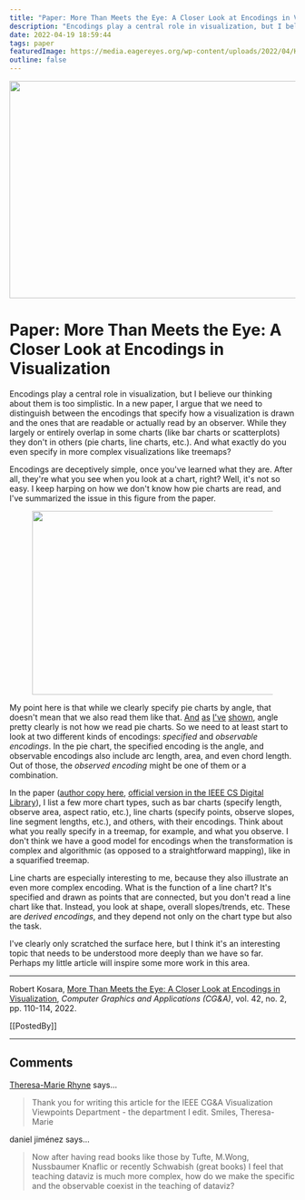 ```yaml
---
title: "Paper: More Than Meets the Eye: A Closer Look at Encodings in Visualization"
description: "Encodings play a central role in visualization, but I believe our thinking about them is too simplistic. In a new paper, I argue that we need to distinguish between the encodings that specify how a visualization is drawn and the ones that are readable or actually read by an observer. While they largely or entirely overlap in some charts (like bar charts or scatterplots) they don't in others (pie charts, line charts, etc.). And what exactly do you even specify in more complex visualizations like treemaps?"
date: 2022-04-19 18:59:44
tags: paper
featuredImage: https://media.eagereyes.org/wp-content/uploads/2022/04/Kosara-CGA-2022b.png
outline: false
---
```


<p align="center"><img src="https://media.eagereyes.org/wp-content/uploads/2022/04/Kosara-CGA-2022b.png" width="800" height="383" /></p>

# Paper: More Than Meets the Eye: A Closer Look at Encodings in Visualization

Encodings play a central role in visualization, but I believe our thinking about them is too simplistic. In a new paper, I argue that we need to distinguish between the encodings that specify how a visualization is drawn and the ones that are readable or actually read by an observer. While they largely or entirely overlap in some charts (like bar charts or scatterplots) they don't in others (pie charts, line charts, etc.). And what exactly do you even specify in more complex visualizations like treemaps?

Encodings are deceptively simple, once you've learned what they are. After all, they're what you see when you look at a chart, right? Well, it's not so easy. I keep harping on how we don't know how pie charts are read, and I've summarized the issue in this figure from the paper.

<div class="wp-block-image"><figure class="aligncenter size-full is-resized"><img src="https://media.eagereyes.org/wp-content/uploads/2022/04/pie-chart-hmmm.png" alt="" class="wp-image-98577" width="840" height="324"/></figure></div>

My point here is that while we clearly specify pie charts by angle, that doesn't mean that we also read them like that. <a href="/blog/2016/an-illustrated-tour-of-the-pie-chart-study-results" data-type="post" data-id="9363">And</a> <a href="/blog/2019/paper-evidence-for-area-as-the-primary-visual-cue-in-pie-charts" data-type="post" data-id="12410">as</a> <a href="/papers/a-pair-of-pie-chart-papers" data-type="post" data-id="9271">I've</a> <a href="/blog/2021/new-video-the-science-of-pie-charts" data-type="post" data-id="97810">shown</a>, angle pretty clearly is not how we read pie charts. So we need to at least start to look at two different kinds of encodings: <em>specified</em> and <em>observable encodings</em>. In the pie chart, the specified encoding is the angle, and observable encodings also include arc length, area, and even chord length. Out of those, the <em>observed encoding</em> might be one of them or a combination.

In the paper (<a href="/publications/Kosara-CGA-2022">author copy here</a>, <a href="https://ieeexplore.ieee.org/document/9756627">official version in the IEEE CS Digital Library</a>), I list a few more chart types, such as bar charts (specify length, observe area, aspect ratio, etc.), line charts (specify points, observe slopes, line segment lengths, etc.), and others, with their encodings. Think about what you really specify in a treemap, for example, and what you observe. I don't think we have a good model for encodings when the transformation is complex and algorithmic (as opposed to a straightforward mapping), like in a squarified treemap.

Line charts are especially interesting to me, because they also illustrate an even more complex encoding. What is the function of a line chart? It's specified and drawn as points that are connected, but you don't read a line chart like that. Instead, you look at shape, overall slopes/trends, etc. These are <em>derived encodings</em>, and they depend not only on the chart type but also the task.

I've clearly only scratched the surface here, but I think it's an interesting topic that needs to be understood more deeply than we have so far. Perhaps my little article will inspire some more work in this area.

<hr class="wp-block-separator"/>

Robert Kosara, <a href="/publications/Kosara-CGA-2022">More Than Meets the Eye: A Closer Look at Encodings in Visualization</a>, <em>Computer Graphics and Applications (CG&amp;A)</em>, vol. 42, no. 2, pp. 110-114, 2022.

[[PostedBy]]

<aside class="comments">

---
## Comments

<a href="http://theresamarierhyne.com" rel="nofollow noopener" target="_blank">Theresa-Marie Rhyne</a> says…
>	Thank you for writing this article for the  IEEE CG&amp;A Visualization Viewpoints Department - the department I edit. Smiles, Theresa-Marie

daniel jiménez says…
>	Now after having read books like those by Tufte, M.Wong, Nussbaumer Knaflic or recently Schwabish (great books) I feel that teaching dataviz is much more complex, how do we make the specific and the observable coexist in the teaching of dataviz?

</aside>

